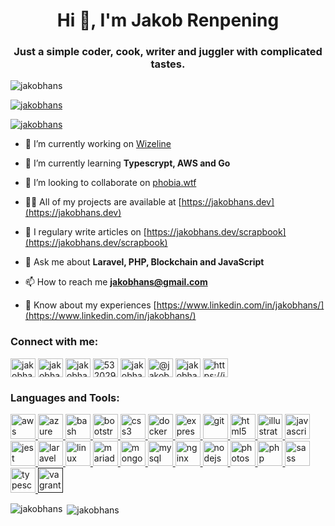 <h1 align="center">Hi 👋, I'm Jakob Renpening</h1>
<h3 align="center">Just a simple coder, cook, writer and juggler with complicated tastes.</h3>

<p align="left"> <img src="https://komarev.com/ghpvc/?username=jakobhans&label=Profile%20views&color=0e75b6&style=flat" alt="jakobhans" /> </p>

<p align="left"> <a href="https://github.com/ryo-ma/github-profile-trophy"><img src="https://github-profile-trophy.vercel.app/?username=jakobhans" alt="jakobhans" /></a> </p>

<p align="left"> <a href="https://twitter.com/jakobhans" target="blank"><img src="https://img.shields.io/twitter/follow/jakobhans?logo=twitter&style=for-the-badge" alt="jakobhans" /></a> </p>

- 🔭 I’m currently working on [Wizeline](https://www.wizeline.com/)

- 🌱 I’m currently learning **Typescrypt, AWS and Go**

- 👯 I’m looking to collaborate on [phobia.wtf](https://github.com/phobia-wtf)

- 👨‍💻 All of my projects are available at [https://jakobhans.dev](https://jakobhans.dev)

- 📝 I regulary write articles on [https://jakobhans.dev/scrapbook](https://jakobhans.dev/scrapbook)

- 💬 Ask me about **Laravel, PHP, Blockchain and JavaScript**

- 📫 How to reach me **jakobhans@gmail.com**

- 📄 Know about my experiences [https://www.linkedin.com/in/jakobhans/](https://www.linkedin.com/in/jakobhans/)

<p align="left">
<h3 align="left">Connect with me:</h3>
<a href="https://dev.to/jakobhans" target="blank"><img align="center" src="https://cdn.jsdelivr.net/npm/simple-icons@3.0.1/icons/dev-dot-to.svg" alt="jakobhans" height="30" width="40" /></a>
<a href="https://twitter.com/jakobhans" target="blank"><img align="center" src="https://cdn.jsdelivr.net/npm/simple-icons@3.0.1/icons/twitter.svg" alt="jakobhans" height="30" width="40" /></a>
<a href="https://linkedin.com/in/jakobhans" target="blank"><img align="center" src="https://cdn.jsdelivr.net/npm/simple-icons@3.0.1/icons/linkedin.svg" alt="jakobhans" height="30" width="40" /></a>
<a href="https://stackoverflow.com/users/532029" target="blank"><img align="center" src="https://cdn.jsdelivr.net/npm/simple-icons@3.0.1/icons/stackoverflow.svg" alt="532029" height="30" width="40" /></a>
<a href="https://instagram.com/jakobhans" target="blank"><img align="center" src="https://cdn.jsdelivr.net/npm/simple-icons@3.0.1/icons/instagram.svg" alt="jakobhans" height="30" width="40" /></a>
<a href="https://medium.com/@jakobhans" target="blank"><img align="center" src="https://cdn.jsdelivr.net/npm/simple-icons@3.0.1/icons/medium.svg" alt="@jakobhans" height="30" width="40" /></a>
<a href="https://www.leetcode.com/jakobhans" target="blank"><img align="center" src="https://cdn.jsdelivr.net/npm/simple-icons@3.0.1/icons/leetcode.svg" alt="jakobhans" height="30" width="40" /></a>
<a href="/https://jakobhans.dev/feed/" target="blank"><img align="center" src="https://cdn.jsdelivr.net/npm/simple-icons@3.0.1/icons/rss.svg" alt="https://jakobhans.dev/feed/" height="30" width="40" /></a>
</p>

<h3 align="left">Languages and Tools:</h3>
<p align="left"> <a href="https://aws.amazon.com" target="_blank"> <img src="https://devicons.github.io/devicon/devicon.git/icons/amazonwebservices/amazonwebservices-original-wordmark.svg" alt="aws" width="40" height="40"/> </a> <a href="https://azure.microsoft.com/en-in/" target="_blank"> <img src="https://www.vectorlogo.zone/logos/microsoft_azure/microsoft_azure-icon.svg" alt="azure" width="40" height="40"/> </a> <a href="https://www.gnu.org/software/bash/" target="_blank"> <img src="https://www.vectorlogo.zone/logos/gnu_bash/gnu_bash-icon.svg" alt="bash" width="40" height="40"/> </a> <a href="https://getbootstrap.com" target="_blank"> <img src="https://devicons.github.io/devicon/devicon.git/icons/bootstrap/bootstrap-plain.svg" alt="bootstrap" width="40" height="40"/> </a> <a href="https://www.w3schools.com/css/" target="_blank"> <img src="https://devicons.github.io/devicon/devicon.git/icons/css3/css3-original-wordmark.svg" alt="css3" width="40" height="40"/> </a> <a href="https://www.docker.com/" target="_blank"> <img src="https://devicons.github.io/devicon/devicon.git/icons/docker/docker-original-wordmark.svg" alt="docker" width="40" height="40"/> </a> <a href="https://expressjs.com" target="_blank"> <img src="https://devicons.github.io/devicon/devicon.git/icons/express/express-original-wordmark.svg" alt="express" width="40" height="40"/> </a> <a href="https://git-scm.com/" target="_blank"> <img src="https://www.vectorlogo.zone/logos/git-scm/git-scm-icon.svg" alt="git" width="40" height="40"/> </a> <a href="https://www.w3.org/html/" target="_blank"> <img src="https://devicons.github.io/devicon/devicon.git/icons/html5/html5-original-wordmark.svg" alt="html5" width="40" height="40"/> </a> <a href="https://www.adobe.com/in/products/illustrator.html" target="_blank"> <img src="https://www.vectorlogo.zone/logos/adobe_illustrator/adobe_illustrator-icon.svg" alt="illustrator" width="40" height="40"/> </a> <a href="https://developer.mozilla.org/en-US/docs/Web/JavaScript" target="_blank"> <img src="https://devicons.github.io/devicon/devicon.git/icons/javascript/javascript-original.svg" alt="javascript" width="40" height="40"/> </a> <a href="https://jestjs.io" target="_blank"> <img src="https://www.vectorlogo.zone/logos/jestjsio/jestjsio-icon.svg" alt="jest" width="40" height="40"/> </a> <a href="https://laravel.com/" target="_blank"> <img src="https://devicons.github.io/devicon/devicon.git/icons/laravel/laravel-plain-wordmark.svg" alt="laravel" width="40" height="40"/> </a> <a href="https://www.linux.org/" target="_blank"> <img src="https://devicons.github.io/devicon/devicon.git/icons/linux/linux-original.svg" alt="linux" width="40" height="40"/> </a> <a href="https://mariadb.org/" target="_blank"> <img src="https://www.vectorlogo.zone/logos/mariadb/mariadb-icon.svg" alt="mariadb" width="40" height="40"/> </a> <a href="https://www.mongodb.com/" target="_blank"> <img src="https://devicons.github.io/devicon/devicon.git/icons/mongodb/mongodb-original-wordmark.svg" alt="mongodb" width="40" height="40"/> </a> <a href="https://www.mysql.com/" target="_blank"> <img src="https://devicons.github.io/devicon/devicon.git/icons/mysql/mysql-original-wordmark.svg" alt="mysql" width="40" height="40"/> </a> <a href="https://www.nginx.com" target="_blank"> <img src="https://devicons.github.io/devicon/devicon.git/icons/nginx/nginx-original.svg" alt="nginx" width="40" height="40"/> </a> <a href="https://nodejs.org" target="_blank"> <img src="https://devicons.github.io/devicon/devicon.git/icons/nodejs/nodejs-original-wordmark.svg" alt="nodejs" width="40" height="40"/> </a> <a href="https://www.photoshop.com/en" target="_blank"> <img src="https://devicons.github.io/devicon/devicon.git/icons/photoshop/photoshop-plain.svg" alt="photoshop" width="40" height="40"/> </a> <a href="https://www.php.net" target="_blank"> <img src="https://devicons.github.io/devicon/devicon.git/icons/php/php-original.svg" alt="php" width="40" height="40"/> </a> <a href="https://sass-lang.com" target="_blank"> <img src="https://devicons.github.io/devicon/devicon.git/icons/sass/sass-original.svg" alt="sass" width="40" height="40"/> </a> <a href="https://www.typescriptlang.org/" target="_blank"> <img src="https://devicons.github.io/devicon/devicon.git/icons/typescript/typescript-original.svg" alt="typescript" width="40" height="40"/> </a> <a href="" target="_blank"> <img src="https://www.vectorlogo.zone/logos/vagrantup/vagrantup-icon.svg" alt="vagrant" width="40" height="40"/> </a> </p>

<p><img align="left" src="https://github-readme-stats.vercel.app/api/top-langs/?username=jakobhans&layout=compact" alt="jakobhans" /></p>

<p>&nbsp;<img align="center" src="https://github-readme-stats.vercel.app/api?username=jakobhans&show_icons=true" alt="jakobhans" /></p>
